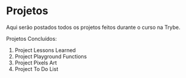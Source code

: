 # Projetos

Aqui serão postados todos os projetos feitos durante o curso na Trybe.

Projetos Concluídos:
<ol>
  <li>Project Lessons Learned</li>
  <li>Project Playground Functions</li>
  <li>Project Pixels Art</li>
  <li>Project To Do List</li>
</ol>
